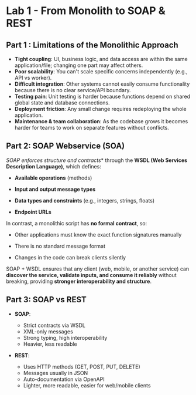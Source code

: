# Lab 1 - From Monolith to SOAP & REST

## Part 1 : Limitations of the Monolithic Approach
*    **Tight coupling**: UI, business logic, and data access are within the same application/file; changing one part may affect others.
*    **Poor scalability**: You can't scale specific concerns independently (e.g., API vs worker).
*    **Difficult integration**: Other systems cannot easily consume functionality because there is no clear service/API boundary.
*    **Testing pain**: Unit testing is harder because functions depend on shared global state and database connections.
*    **Deployment friction**: Any small change requires redeploying the whole application.
*    **Maintenance & team collaboration**: As the codebase grows it becomes harder for teams to work on separate features without conflicts.

## Part 2: SOAP Webservice (SOA)

*SOAP enforces structure and contracts** through the **WSDL (Web Services Description Language)**, which defines:

*   **Available operations** (methods)
    
*   **Input and output message types**
    
*   **Data types and constraints** (e.g., integers, strings, floats)
    
*   **Endpoint URLs**
    

In contrast, a monolithic script has **no formal contract**, so:

*   Other applications must know the exact function signatures manually
    
*   There is no standard message format
    
*   Changes in the code can break clients silently
    

SOAP + WSDL ensures that any client (web, mobile, or another service) can **discover the service, validate inputs, and consume it reliably** without breaking, providing **stronger interoperability and structure**.

## Part 3: SOAP vs REST

- **SOAP**:
  - Strict contracts via WSDL
  - XML-only messages
  - Strong typing, high interoperability
  - Heavier, less readable

- **REST**:
  - Uses HTTP methods (GET, POST, PUT, DELETE)
  - Messages usually in JSON
  - Auto-documentation via OpenAPI
  - Lighter, more readable, easier for web/mobile clients
